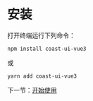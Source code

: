 # 安装

打开终端运行下列命令：

```
npm install coast-ui-vue3
```

或

```
yarn add coast-ui-vue3
```

下一节：[开始使用](#/doc/intro)

